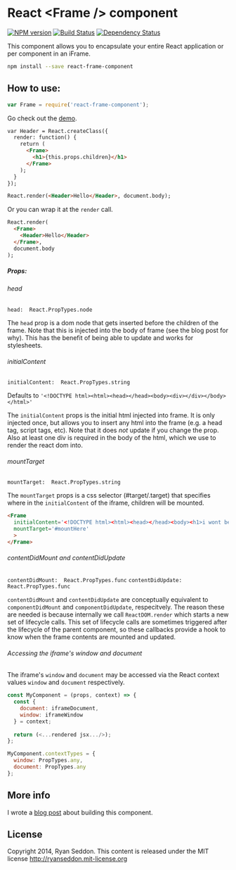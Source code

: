 # React &lt;Frame /> component

[![NPM version][npm-image]][npm-url] [![Build Status][travis-image]][travis-url] [![Dependency Status][depstat-image]][depstat-url]

This component allows you to encapsulate your entire React application or per component in an iFrame.

```bash
npm install --save react-frame-component
```

## How to use:

```js
var Frame = require('react-frame-component');
```

Go check out the [demo][demo-url].

```html
var Header = React.createClass({
  render: function() {
    return (
      <Frame>
        <h1>{this.props.children}</h1>
      </Frame>
    );
  }
});

React.render(<Header>Hello</Header>, document.body);
```

Or you can wrap it at the `render` call.

```html
React.render(
  <Frame>
    <Header>Hello</Header>
  </Frame>,
  document.body
);
```

##### Props:

###### head
`head:  React.PropTypes.node`

The `head` prop is a dom node that gets inserted before the children of the frame. Note that this is injected into the body of frame (see the blog post for why). This has the benefit of being able to update and works for stylesheets.

###### initialContent
`initialContent:  React.PropTypes.string`

Defaults to `'<!DOCTYPE html><html><head></head><body><div></div></body></html>'`

The `initialContent` props is the initial html injected into frame. It is only injected once, but allows you to insert any html into the frame (e.g. a head tag, script tags, etc). Note that it does *not* update if you change the prop. Also at least one div is required in the body of the html, which we use to render the react dom into.

###### mountTarget
`mountTarget:  React.PropTypes.string`

The `mountTarget` props is a css selector (#target/.target) that specifies where in the `initialContent` of the iframe, children will be mounted.

```html
<Frame
  initialContent='<!DOCTYPE html><html><head></head><body><h1>i wont be changed</h1><div id="mountHere"></div></body></html>'
  mountTarget='#mountHere'
  >
</Frame>
```

###### contentDidMount and contentDidUpdate
`contentDidMount:  React.PropTypes.func`
`contentDidUpdate:  React.PropTypes.func`

`contentDidMount` and `contentDidUpdate` are conceptually equivalent to
`componentDidMount` and `componentDidUpdate`, respecitvely. The reason these are
needed is because internally we call `ReactDOM.render` which starts a new set of
lifecycle calls. This set of lifecycle calls are sometimes triggered after the
lifecycle of the parent component, so these callbacks provide a hook to know
when the frame contents are mounted and updated.

###### Accessing the iframe's window and document
The iframe's `window` and `document` may be accessed via the React context values `window` and `document` respectively.

```js
const MyComponent = (props, context) => {
  const {
    document: iframeDocument,
    window: iframeWindow
  } = context;
  
  return (<...rendered jsx.../>);
};

MyComponent.contextTypes = {
  window: PropTypes.any,
  document: PropTypes.any
};
```

## More info

I wrote a [blog post][blog-url] about building this component.

## License

Copyright 2014, Ryan Seddon.
This content is released under the MIT license http://ryanseddon.mit-license.org

[npm-url]: https://npmjs.org/package/react-frame-component
[npm-image]: https://badge.fury.io/js/react-frame-component.png

[travis-url]: http://travis-ci.org/ryanseddon/react-frame-component
[travis-image]: https://secure.travis-ci.org/ryanseddon/react-frame-component.png?branch=master

[depstat-url]: https://david-dm.org/ryanseddon/react-frame-component
[depstat-image]: https://david-dm.org/ryanseddon/react-frame-component.png

[demo-url]: http://ryanseddon.github.io/react-frame-component/
[blog-url]: http://developer.zendesk.com/blog/2014/05/13/rendering-to-iframes-in-react/
